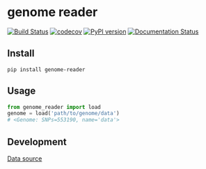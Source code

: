 # genome reader

[![Build Status](https://travis-ci.org/marigenhq/genome-reader.svg?branch=master)](https://travis-ci.org/marigenhq/genome-reader) [![codecov](https://codecov.io/gh/marigenhq/genome-reader/branch/master/graph/badge.svg)](https://codecov.io/gh/marigenhq/genome-reader) [![PyPI version](https://badge.fury.io/py/genome-reader.svg)](https://badge.fury.io/py/genome-reader) [![Documentation Status](https://readthedocs.org/projects/genome-reader/badge/?version=latest)](https://genome-reader.readthedocs.io/en/latest/?badge=latest)


## Install

```
pip install genome-reader
```

## Usage
```python
from genome_reader import load
genome = load('path/to/genome/data')
# <Genome: SNPs=553190, name='data'>
```

## Development

[Data source](https://my.pgp-hms.org/public_genetic_data?utf8=%E2%9C%93&data_type=23andMe&commit=Search)

